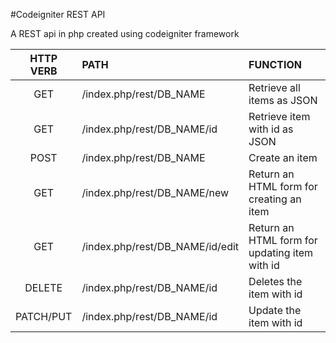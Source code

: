 #Codeigniter REST API

A REST api in php created using codeigniter framework 


HTTP VERB | PATH | FUNCTION
:---------: | :---------------------- | :---------------------
GET | /index.php/rest/DB_NAME | Retrieve all items as JSON
GET | /index.php/rest/DB_NAME/id | Retrieve item with id as JSON
POST | /index.php/rest/DB_NAME | Create an item 
GET | /index.php/rest/DB_NAME/new | Return an HTML form for creating an item
GET | /index.php/rest/DB_NAME/id/edit | Return an HTML form for updating item with id
DELETE | /index.php/rest/DB_NAME/id | Deletes the item with id
PATCH/PUT | /index.php/rest/DB_NAME/id | Update the item with id



